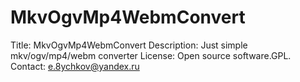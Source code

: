 # MkvOgvMp4WebmConvert
Title: MkvOgvMp4WebmConvert Description: Just simple mkv/ogv/mp4/webm converter License: Open source software.GPL. Contact: e.8ychkov@yandex.ru
